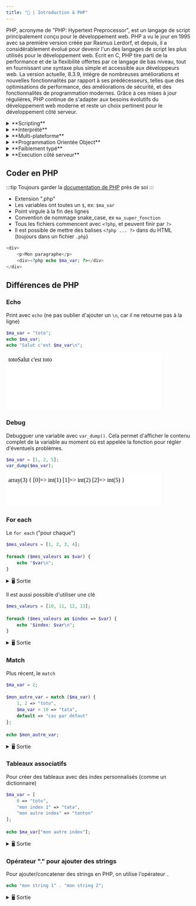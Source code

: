 ```yaml
---
title: "📜 | Introduction à PHP"
---
```


PHP, acronyme de "PHP: Hypertext Preprocessor", est un langage de script principalement conçu pour le développement web. PHP a vu le jour en 1995 avec sa première version créée par Rasmus Lerdorf, et depuis, il a considérablement évolué pour devenir l'un des langages de script les plus utilisés pour le développement web. Écrit en C, PHP tire parti de la performance et de la flexibilité offertes par ce langage de bas niveau, tout en fournissant une syntaxe plus simple et accessible aux développeurs web. La version actuelle, 8.3.9, intègre de nombreuses améliorations et nouvelles fonctionnalités par rapport à ses prédécesseurs, telles que des optimisations de performance, des améliorations de sécurité, et des fonctionnalités de programmation modernes. Grâce à ces mises à jour régulières, PHP continue de s'adapter aux besoins évolutifs du développement web moderne et reste un choix pertinent pour le développement côté serveur.

<details>
    <summary>**Scripting**</summary>

    Contrairement aux langages de programmation traditionnels qui nécessitent la création de programmes complets, un langage de script comme PHP est utilisé pour écrire de petits scripts ou fichiers qui exécutent des actions spécifiques sur un serveur web.
</details>

<details>
    <summary>**Interprété**</summary>

    PHP est **interprété**, c'est-à-dire que le code est **exécuté ligne par ligne par un interpréteur**, contrairement aux langages compilés (comme C, C++ ou Java) où le code source est transformé en code machine/binaire avant d'être exécuté.
</details>

<details>
    <summary>**Multi-plateforme**</summary>

    PHP est **multi-plateforme**, ce qui signifie qu'**il peut fonctionner sur différents systèmes d'exploitation**, tout comme Java.
</details>

<details>
    <summary>**Programmation Orientée Object**</summary>

    Il prend également en charge la **Programmation Orientée Objet (POO)**, permettant la création de classes, d'objets, et l'utilisation de concepts comme l'héritage et le polymorphisme. 
</details>

<details>
    <summary>**Faiblement typé**</summary>

    PHP est faiblement typé (ou typé de manière souple), ce qui signifie que les types de données des variables ne sont pas strictement définis et peuvent être changés dynamiquement (ex: un int peut devenir un string), facilitant ainsi l'écriture du code mais pouvant parfois conduire à des erreurs subtiles.
</details>

<details>
    <summary>**Execution côté serveur**</summary>

    À noter que PHP s'exécute uniquement côté serveur : **le code est interprété sur le serveur**, puis le **résultat est renvoyé au client** (navigateur web), ce qui en fait un langage idéal pour la création de pages web dynamiques.

![Diagramme Client-Serveur](../images/client_serveur.svg)
</details>

## Coder en PHP

:::tip
Toujours garder la [documentation de PHP](https://www.php.net/manual/fr/) près de soi
:::

- Extension ".php"
- Les variables ont toutes un `$`, ex: `$ma_var`
- Point virgule à la fin des lignes
- Convention de nommage snake_case, ex `ma_super_fonction`
- Tous les fichiers commencent avec `<?php`, et peuvent finir par `?>`
- Il est possible de mettre des balises `<?php ... ?>` dans du HTML (toujours dans un fichier `.php`)

```php
<div>
    <p>Mon paragraphe</p>
    <div><?php echo $ma_var; ?></div>
</div>
```

## Différences de PHP

### Echo

Print avec `echo` (ne pas oublier d'ajouter un `\n`, car il ne retourne pas à la ligne)

```php
$ma_var = "toto";
echo $ma_var;
echo "Salut c'est $ma_var\n";
```

![echo.png](../images/echo.png)

### Debug

Debugguer une variable avec `var_dump()`. Cela permet d'afficher le contenu complet de la variable au moment où est appelée la fonction pour régler d'éventuels problèmes.

```php
$ma_var = [1, 2, 5];
var_dump($ma_var);
```

![var_dump.png](../images/var_dump.png)

### For each

Le `for each` ("pour chaque")

```php
$mes_valeurs = [1, 2, 3, 4];

foreach ($mes_valeurs as $var) {
    echo "$var\n";
}
```

<details>
    <summary>🖥️ Sortie</summary>
```
1
2
3
4
```
</details>

Il est aussi possible d'utiliser une clé

```php
$mes_valeurs = [10, 11, 12, 13];

foreach ($mes_valeurs as $index => $var) {
    echo "$index: $var\n";
}
```

<details>
    <summary>🖥️ Sortie</summary>
```
0: 10
1: 11
2: 12
3: 13
```
</details>

### Match

Plus récent, le `match`

```php
$ma_var = 2;

$mon_autre_var = match ($ma_var) {
    1, 2 => "toto",
    $ma_var > 10 => "tata",
    default => "cas par défaut"
};

echo $mon_autre_var;
```
<details>
    <summary>🖥️ Sortie</summary>
```
toto
```
</details>

### Tableaux associatifs

Pour créer des tableaux avec des index personnalisés (comme un dictionnaire)

```php
$ma_var = [
    0 => "toto",
    "mon index 1" => "tata",
    "mon autre index" => "tonton" 
];

echo $ma_var["mon autre index"];
```
<details>
    <summary>🖥️ Sortie</summary>
```
tonton
```
</details>

### Opérateur "." pour ajouter des strings

Pour ajouter/concatener des strings en PHP, on utilise l'opérateur `.`

```php
echo "mon string 1" . "mon string 2";
```

<details>
    <summary>🖥️ Sortie</summary>
```
mon string 1mon string 2
```
</details>